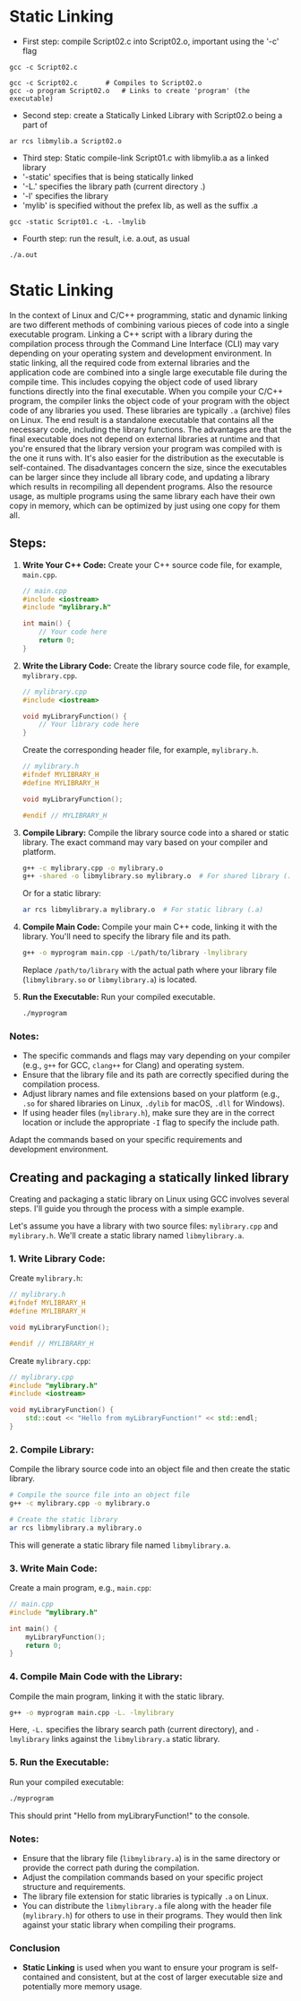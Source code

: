 # Static Linking

- First step: compile Script02.c into Script02.o, important using the '-c' flag
```shell
gcc -c Script02.c
```

```shell
gcc -c Script02.c       # Compiles to Script02.o
gcc -o program Script02.o   # Links to create 'program' (the executable)
```

- Second step: create a Statically Linked Library with Script02.o being a part of
```
ar rcs libmylib.a Script02.o
```

- Third step: Static compile-link Script01.c with libmylib.a as a linked library
- '-static' specifies that is being statically linked
- '-L.' specifies the library path (current directory .)
- '-l' specifies the library
- 'mylib' is specified without the prefex lib, as well as the suffix .a
```
gcc -static Script01.c -L. -lmylib
```

- Fourth step: run the result, i.e. a.out, as usual
```
./a.out
```

# Static Linking

In the context of Linux and C/C++ programming, static and dynamic linking are two different methods of combining various pieces of code into a single executable program.
Linking a C++ script with a library during the compilation process through the Command Line Interface (CLI)
may vary depending on your operating system and development environment. In static linking, all the required code from external libraries and the application
code are combined into a single large executable file during the compile time. 
This includes copying the object code of used library functions directly into the final executable. When you compile your C/C++ program, the compiler links the object
code of your program with the object code of any libraries you used. These libraries are typically `.a` (archive) files on Linux. 
The end result is a standalone executable that contains all the necessary code, including the library functions.
The advantages are that the final executable does not depend on external libraries at runtime and that you're ensured that the library version your program was compiled
with is the one it runs with. It's also easier for the distribution as the executable is self-contained.
The disadvantages concern the size, since the executables can be larger since they include all library code, and updating a library which results in recompiling all dependent
programs. Also the resource usage, as multiple programs using the same library each have their own copy in memory, which can be optimized by just using one copy for them all.

## Steps:

1. **Write Your C++ Code:**
   Create your C++ source code file, for example, `main.cpp`.

   ```cpp
   // main.cpp
   #include <iostream>
   #include "mylibrary.h"

   int main() {
       // Your code here
       return 0;
   }
   ```

2. **Write the Library Code:**
   Create the library source code file, for example, `mylibrary.cpp`.

   ```cpp
   // mylibrary.cpp
   #include <iostream>

   void myLibraryFunction() {
       // Your library code here
   }
   ```

   Create the corresponding header file, for example, `mylibrary.h`.

   ```cpp
   // mylibrary.h
   #ifndef MYLIBRARY_H
   #define MYLIBRARY_H

   void myLibraryFunction();

   #endif // MYLIBRARY_H
   ```

3. **Compile Library:**
   Compile the library source code into a shared or static library. The exact command may vary based on your compiler and platform.

   ```bash
   g++ -c mylibrary.cpp -o mylibrary.o
   g++ -shared -o libmylibrary.so mylibrary.o  # For shared library (.so) on Linux
   ```

   Or for a static library:

   ```bash
   ar rcs libmylibrary.a mylibrary.o  # For static library (.a)
   ```

4. **Compile Main Code:**
   Compile your main C++ code, linking it with the library. You'll need to specify the library file and its path.

   ```bash
   g++ -o myprogram main.cpp -L/path/to/library -lmylibrary
   ```

   Replace `/path/to/library` with the actual path where your library file (`libmylibrary.so` or `libmylibrary.a`) is located.

5. **Run the Executable:**
   Run your compiled executable.

   ```bash
   ./myprogram
   ```

### Notes:

- The specific commands and flags may vary depending on your compiler (e.g., `g++` for GCC, `clang++` for Clang) and operating system.
- Ensure that the library file and its path are correctly specified during the compilation process.
- Adjust library names and file extensions based on your platform (e.g., `.so` for shared libraries on Linux, `.dylib` for macOS, `.dll` for Windows).
- If using header files (`mylibrary.h`), make sure they are in the correct location or include the appropriate `-I` flag to specify the include path.

Adapt the commands based on your specific requirements and development environment.

## Creating and packaging a statically linked library

Creating and packaging a static library on Linux using GCC involves several steps. I'll guide you through the process with a simple example.

Let's assume you have a library with two source files: `mylibrary.cpp` and `mylibrary.h`. We'll create a static library named `libmylibrary.a`.

### 1. Write Library Code:

Create `mylibrary.h`:

```cpp
// mylibrary.h
#ifndef MYLIBRARY_H
#define MYLIBRARY_H

void myLibraryFunction();

#endif // MYLIBRARY_H
```

Create `mylibrary.cpp`:

```cpp
// mylibrary.cpp
#include "mylibrary.h"
#include <iostream>

void myLibraryFunction() {
    std::cout << "Hello from myLibraryFunction!" << std::endl;
}
```

### 2. Compile Library:

Compile the library source code into an object file and then create the static library.

```bash
# Compile the source file into an object file
g++ -c mylibrary.cpp -o mylibrary.o

# Create the static library
ar rcs libmylibrary.a mylibrary.o
```

This will generate a static library file named `libmylibrary.a`.

### 3. Write Main Code:

Create a main program, e.g., `main.cpp`:

```cpp
// main.cpp
#include "mylibrary.h"

int main() {
    myLibraryFunction();
    return 0;
}
```

### 4. Compile Main Code with the Library:

Compile the main program, linking it with the static library.

```bash
g++ -o myprogram main.cpp -L. -lmylibrary
```

Here, `-L.` specifies the library search path (current directory), and `-lmylibrary` links against the `libmylibrary.a` static library.

### 5. Run the Executable:

Run your compiled executable:

```bash
./myprogram
```

This should print "Hello from myLibraryFunction!" to the console.

### Notes:

- Ensure that the library file (`libmylibrary.a`) is in the same directory or provide the correct path during the compilation.
- Adjust the compilation commands based on your specific project structure and requirements.
- The library file extension for static libraries is typically `.a` on Linux.
- You can distribute the `libmylibrary.a` file along with the header file (`mylibrary.h`) for others to use in their programs. They would then link against your static library when compiling their programs.

### Conclusion
- **Static Linking** is used when you want to ensure your program is self-contained and consistent, but at the cost of larger executable size and potentially more memory usage.
